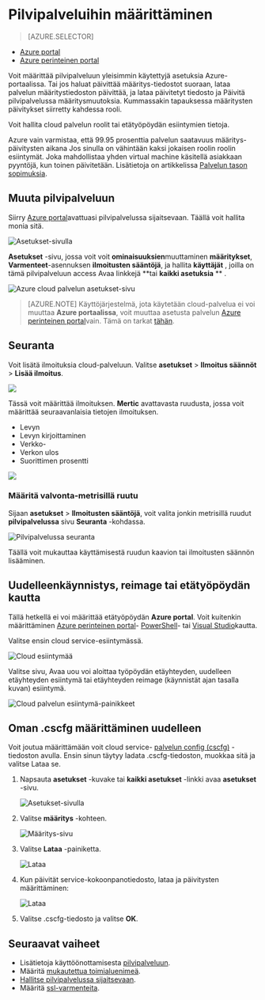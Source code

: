 <properties 
    pageTitle="Pilvipalvelussa (portaalin) määrittämisestä | Microsoft Azure" 
    description="Opettele määrittämään pilvipalveluihin Azure-tietokannassa. Opi pilveen palvelun määritykset päivittäminen ja määrittäminen etäkäyttöpalvelimen roolin esiintymissä. Näissä esimerkeissä Azure portaaliin." 
    services="cloud-services" 
    documentationCenter="" 
    authors="Thraka" 
    manager="timlt" 
    editor=""/>

<tags 
    ms.service="cloud-services" 
    ms.workload="tbd" 
    ms.tgt_pltfrm="na" 
    ms.devlang="na" 
    ms.topic="article" 
    ms.date="10/11/2016"
    ms.author="adegeo"/>

# <a name="how-to-configure-cloud-services"></a>Pilvipalveluihin määrittäminen

> [AZURE.SELECTOR]
- [Azure portal](cloud-services-how-to-configure-portal.md)
- [Azure perinteinen portal](cloud-services-how-to-configure.md)

Voit määrittää pilvipalveluun yleisimmin käytettyjä asetuksia Azure-portaalissa. Tai jos haluat päivittää määritys-tiedostot suoraan, lataa palvelun määritystiedoston päivittää, ja lataa päivitetyt tiedosto ja Päivitä pilvipalvelussa määritysmuutoksia. Kummassakin tapauksessa määritysten päivitykset siirretty kahdessa rooli.

Voit hallita cloud palvelun roolit tai etätyöpöydän esiintymien tietoja.

Azure vain varmistaa, että 99.95 prosenttia palvelun saatavuus määritys-päivitysten aikana Jos sinulla on vähintään kaksi jokaisen roolin roolin esiintymät. Joka mahdollistaa yhden virtual machine käsitellä asiakkaan pyyntöjä, kun toinen päivitetään. Lisätietoja on artikkelissa [Palvelun tason sopimuksia](https://azure.microsoft.com/support/legal/sla/).

## <a name="change-a-cloud-service"></a>Muuta pilvipalveluun

Siirry [Azure portal](https://portal.azure.com/)avattuasi pilvipalvelussa sijaitsevaan. Täällä voit hallita monia sitä. 

![Asetukset-sivulla](./media/cloud-services-how-to-configure-portal/cloud-service.png)

**Asetukset** -sivu, jossa voit voit **ominaisuuksien**muuttaminen **määritykset**, **Varmenteet**-asennuksen **ilmoitusten sääntöjä**, ja hallita **käyttäjät** , joilla on tämä pilvipalveluun access Avaa linkkejä **tai **kaikki asetuksia** ** .

![Azure cloud palvelun asetukset-sivu](./media/cloud-services-how-to-configure-portal/cs-settings-blade.png)

>[AZURE.NOTE]
>Käyttöjärjestelmä, jota käytetään cloud-palvelua ei voi muuttaa **Azure portaalissa**, voit muuttaa asetusta palvelun [Azure perinteinen portal](http://manage.windowsazure.com/)vain. Tämä on tarkat [tähän](cloud-services-how-to-configure.md#update-a-cloud-service-configuration-file).

## <a name="monitoring"></a>Seuranta

Voit lisätä ilmoituksia cloud-palveluun. Valitse **asetukset** > **Ilmoitus säännöt** > **Lisää ilmoitus**. 

![](./media/cloud-services-how-to-configure-portal/cs-alerts.png)

Tässä voit määrittää ilmoituksen. **Mertic** avattavasta ruudusta, jossa voit määrittää seuraavanlaisia tietojen ilmoituksen.

- Levyn
- Levyn kirjoittaminen
- Verkko-
- Verkon ulos
- Suorittimen prosentti 

![](./media/cloud-services-how-to-configure-portal/cs-alert-item.png)

### <a name="configure-monitoring-from-a-metric-tile"></a>Määritä valvonta-metrisillä ruutu

Sijaan **asetukset** > **Ilmoitusten sääntöjä**, voit valita jonkin metrisillä ruudut **pilvipalvelussa** sivu **Seuranta** -kohdassa.

![Pilvipalvelussa seuranta](./media/cloud-services-how-to-configure-portal/cs-monitoring.png)

Täällä voit mukauttaa käyttämisestä ruudun kaavion tai ilmoitusten säännön lisääminen.


## <a name="reboot-reimage-or-remote-desktop"></a>Uudelleenkäynnistys, reimage tai etätyöpöydän kautta

Tällä hetkellä ei voi määrittää etätyöpöydän **Azure portal**. Voit kuitenkin määrittäminen [Azure perinteinen portal](cloud-services-role-enable-remote-desktop.md)- [PowerShell](cloud-services-role-enable-remote-desktop-powershell.md)- tai [Visual Studio](../vs-azure-tools-remote-desktop-roles.md)kautta. 

Valitse ensin cloud service-esiintymässä.

![Cloud esiintymää](./media/cloud-services-how-to-configure-portal/cs-instance.png)

Valitse sivu, Avaa uou voi aloittaa työpöydän etäyhteyden, uudelleen etäyhteyden esiintymä tai etäyhteyden reimage (käynnistät ajan tasalla kuvan) esiintymä.

![Cloud palvelun esiintymä-painikkeet](./media/cloud-services-how-to-configure-portal/cs-instance-buttons.png)



## <a name="reconfigure-your-cscfg"></a>Oman .cscfg määrittäminen uudelleen

Voit joutua määrittämään voit cloud service- [palvelun config (cscfg)](cloud-services-model-and-package.md#cscfg) -tiedoston avulla. Ensin sinun täytyy ladata .cscfg-tiedoston, muokkaa sitä ja valitse Lataa se.

1. Napsauta **asetukset** -kuvake tai **kaikki asetukset** -linkki avaa **asetukset** -sivu.

    ![Asetukset-sivulla](./media/cloud-services-how-to-configure-portal/cloud-service.png)

2. Valitse **määritys** -kohteen.

    ![Määritys-sivu](./media/cloud-services-how-to-configure-portal/cs-settings-config.png)

3. Valitse **Lataa** -painiketta.

    ![Lataa](./media/cloud-services-how-to-configure-portal/cs-settings-config-panel-download.png)

4. Kun päivität service-kokoonpanotiedosto, lataa ja päivitysten määrittäminen:

    ![Lataa](./media/cloud-services-how-to-configure-portal/cs-settings-config-panel-upload.png) 
    
5. Valitse .cscfg-tiedosto ja valitse **OK**.

            
## <a name="next-steps"></a>Seuraavat vaiheet

* Lisätietoja käyttöönottamisesta [pilvipalveluun](cloud-services-how-to-create-deploy-portal.md).
* Määritä [mukautettua toimialuenimeä](cloud-services-custom-domain-name-portal.md).
* [Hallitse pilvipalvelussa sijaitsevaan](cloud-services-how-to-manage-portal.md).
* Määritä [ssl-varmenteita](cloud-services-configure-ssl-certificate-portal.md).